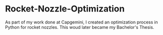# Rocket-Nozzle-Optimization
As part of my work done at Capgemini, I created an optimization process in Python for rocket nozzles. This woud later became my Bachelor's Thesis.
